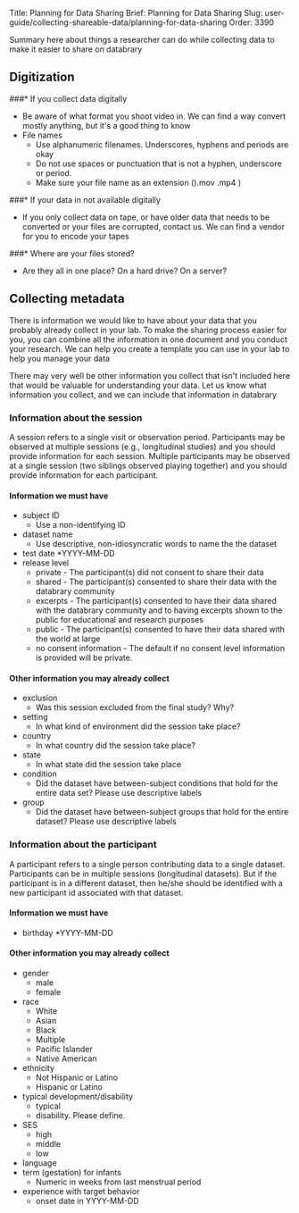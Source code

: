 Title: Planning for Data Sharing
Brief: Planning for Data Sharing
Slug: user-guide/collecting-shareable-data/planning-for-data-sharing
Order: 3390

Summary here about things a researcher can do while collecting data to make it easier to share on databrary

## Digitization
###* If you collect data digitally
* Be aware of what format you shoot video in. We can find a way convert mostly anything, but it's a good thing to know
* File names
	* Use alphanumeric filenames. Underscores, hyphens and periods are okay
	* Do not use spaces or punctuation that is not a hyphen, underscore or period.
	* Make sure your file name as an extension ().mov .mp4 )

###* If your data in not available digitally
* If you only collect data on tape, or have older data that needs to be converted or your files are corrupted, contact us. We can find a vendor for you to encode your tapes

###* Where are your files stored?
* Are they all in one place? On a hard drive? On a server? 

## Collecting metadata
There is information we would like to have about your data that you probably already collect in your lab. To make the sharing process easier for you, you can combine all the information in one document and you conduct your research. We can help you create a template you can use in your lab to help you manage your data

There may very well be other information you collect that isn't included here that would be valuable for understanding your data. Let us know what information you collect, and we can include that information in databrary

### Information about the session
A session refers to a single visit or observation period. Participants may be observed at multiple sessions (e.g., longitudinal studies) and you should provide information for each session. Multiple participants may be observed at a single session (two siblings observed playing together) and you should provide information for each participant.
	
#### Information we must have
* subject ID
	* Use a non-identifying ID
* dataset name
	* Use descriptive, non-idiosyncratic words to name the the dataset
* test date
	*YYYY-MM-DD
* release level
	* private - The participant(s) did not consent to share their data
	* shared - The participant(s) consented to share their data with the databrary community
	* excerpts - The participant(s) consented to have their data shared with the databrary community and to having excerpts shown to the public for educational and research purposes
	* public - The participant(s) consented to have their data shared with the world at large
	* no consent information - The default if no consent level information is provided will be private.
	
#### Other information you may already collect 
* exclusion
	* Was this session excluded from the final study? Why? 
* setting
	* In what kind of environment did the session take place?
* country
	* In what country did the session take place?
* state
	* In what state did the session take place
* condition
	* Did the dataset have between-subject conditions that hold for the entire data set? Please use descriptive labels
* group
	* Did the dataset have between-subject groups that hold for the entire dataset? Please use descriptive labels
	
### Information about the participant
A participant refers to a single person contributing data to a single dataset. Participants can be in multiple sessions (longitudinal datasets). But if the participant is in a different dataset, then he/she should be identified with a new participant id associated with that 
dataset.

#### Information we must have
* birthday
	*YYYY-MM-DD

#### Other information you may already collect
* gender
	* male
	* female
* race
	* White
	* Asian
	* Black
	* Multiple
	* Pacific Islander
	* Native American
* ethnicity
	* Not Hispanic or Latino
	* Hispanic or Latino
* typical development/disability
	* typical
	* disability. Please define.
* SES
	* high
	* middle
	* low
* language
* term (gestation) for infants
	* Numeric in weeks from last menstrual period
* experience with target behavior
	* onset date in YYYY-MM-DD
